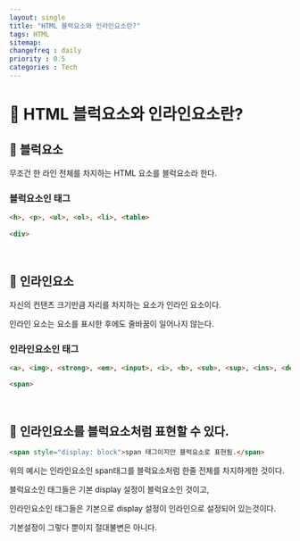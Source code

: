 ```yaml
---
layout: single
title: "HTML 블럭요소와 인라인요소란?"
tags: HTML
sitemap:
changefreq : daily
priority : 0.5
categories : Tech
---
```


# 📘 HTML 블럭요소와 인라인요소란?

## 📖 블럭요소
무조건 한 라인 전체를 차지하는 HTML 요소를 블럭요소라 한다.

### 블럭요소인 태그
```html
<h>, <p>, <ul>, <ol>, <li>, <table>
  
<div>
```
<br>  

## 📖 인라인요소
자신의 컨탠츠 크기만큼 자리를 차지하는 요소가 인라인 요소이다.

인라인 요소는 요소를 표시한 후에도 줄바꿈이 일어나지 않는다.

### 인라인요소인 태그
```html
<a>, <img>, <strong>, <em>, <input>, <i>, <b>, <sub>, <sup>, <ins>, <del>

<span>
```

<br>  


## 📖 인라인요소를 블럭요소처럼 표현할 수 있다.
```html
<span style="display: block">span 태그이지만 블럭요소로 표현됨.</span>
```
위의 예시는 인라인요소인 span태그를 블럭요소처럼 한줄 전체를 차지하게한 것이다. 

블럭요소인 태그들은 기본 display 설정이 블럭요소인 것이고,  

인라인요소인 태그들은 기본으로 display 설정이 인라인으로 설정되어 있는것이다.

기본설정이 그렇다 뿐이지 절대불변은 아니다.  





<br>  

<br>  



